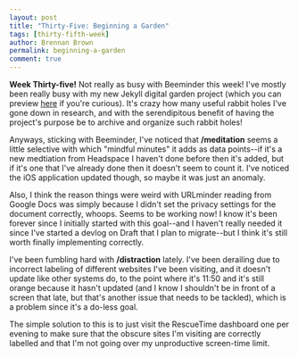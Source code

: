```yaml
---
layout: post
title: "Thirty-Five: Beginning a Garden"
tags: [thirty-fifth-week]
author: Brennan Brown
permalink: beginning-a-garden
comment: true
---
```


**Week Thirty-five!** Not really as busy with Beeminder this week! I've mostly been really busy with my new Jekyll digital garden project (which you can preview [here](https://enjoymentwork.netlify.app) if you're curious). It's crazy how many useful rabbit holes I've gone down in research, and with the serendipitous benefit of having the project's purpose be to archive and organize such rabbit holes!

Anyways, sticking with Beeminder, I've noticed that **/meditation** seems a little selective with which "mindful minutes" it adds as data points--if it's a new medtiation from Headspace I haven't done before then it's added, but if it's one that I've already done then it doesn't seem to count it. I've noticed the iOS application updated though, so maybe it was just an anomaly. 

Also, I think the reason things were weird with URLminder reading from Google Docs was simply because I didn't set the privacy settings for the document correctly, whoops. Seems to be working now! I know it's been forever since I initially started with this goal--and I haven't really needed it since I've started a devlog on Draft that I plan to migrate--but I think it's still worth finally implementing correctly.

I've been fumbling hard with **/distraction** lately. I've been derailing due to incorrect labeling of different websites I've been visiting, and it doesn't update like other systems do, to the point where it's 11:50 and it's still orange because it hasn't updated (and I know I shouldn't be in front of a screen that late, but that's another issue that needs to be tackled), which is a problem since it's a do-less goal. 

The simple solution to this is to just visit the RescueTime dashboard one per evening to make sure that the obscure sites I'm visiting are correctly labelled and that I'm not going over my unproductive screen-time limit.
